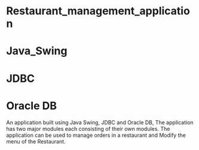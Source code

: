 # Restaurant_management_application
# Java_Swing
# JDBC
# Oracle DB
An application built using Java Swing, JDBC and Oracle DB, The application has two major modules each consisting of their own modules.
The application can be used to manage orders in a restaurant and Modify the menu of the Restaurant.

